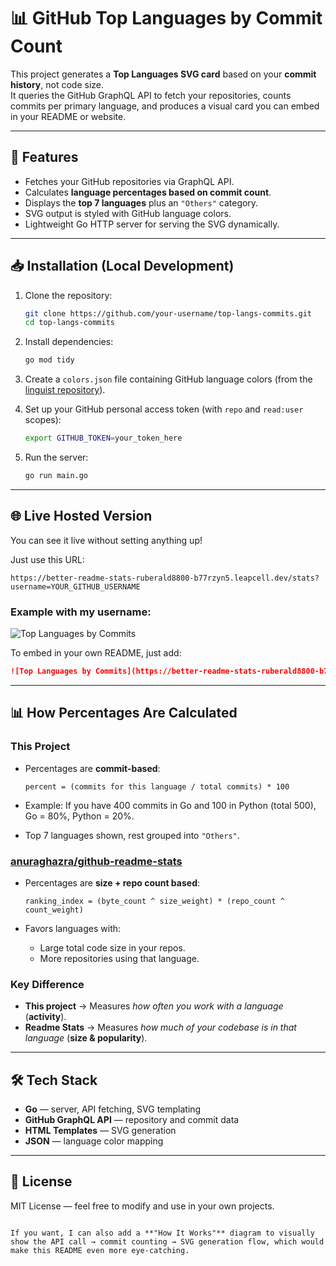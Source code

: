 # 📊 GitHub Top Languages by Commit Count

This project generates a **Top Languages SVG card** based on your **commit history**, not code size.  
It queries the GitHub GraphQL API to fetch your repositories, counts commits per primary language, and produces a visual card you can embed in your README or website.

---

## 🚀 Features

- Fetches your GitHub repositories via GraphQL API.
- Calculates **language percentages based on commit count**.
- Displays the **top 7 languages** plus an `"Others"` category.
- SVG output is styled with GitHub language colors.
- Lightweight Go HTTP server for serving the SVG dynamically.

---

## 📥 Installation (Local Development)

1. Clone the repository:
   ```bash
   git clone https://github.com/your-username/top-langs-commits.git
   cd top-langs-commits
    ```

2. Install dependencies:

   ```bash
   go mod tidy
   ```

3. Create a `colors.json` file containing GitHub language colors (from the [linguist repository](https://github.com/github/linguist)).

4. Set up your GitHub personal access token (with `repo` and `read:user` scopes):

   ```bash
   export GITHUB_TOKEN=your_token_here
   ```

5. Run the server:

   ```bash
   go run main.go
   ```

---

## 🌐 Live Hosted Version

You can see it live without setting anything up!

Just use this URL:

```
https://better-readme-stats-ruberald8800-b77rzyn5.leapcell.dev/stats?username=YOUR_GITHUB_USERNAME
```

### Example with my username:

![Top Languages by Commits](https://better-readme-stats-ruberald8800-b77rzyn5.leapcell.dev/stats?username=Ruberald)

To embed in your own README, just add:

```markdown
![Top Languages by Commits](https://better-readme-stats-ruberald8800-b77rzyn5.leapcell.dev/stats?username=YOUR_GITHUB_USERNAME)
```

---

## 📊 How Percentages Are Calculated

### **This Project**

* Percentages are **commit-based**:

  ```
  percent = (commits for this language / total commits) * 100
  ```
* Example: If you have 400 commits in Go and 100 in Python (total 500), Go = 80%, Python = 20%.
* Top 7 languages shown, rest grouped into `"Others"`.

### **[anuraghazra/github-readme-stats](https://github.com/anuraghazra/github-readme-stats)**

* Percentages are **size + repo count based**:

  ```
  ranking_index = (byte_count ^ size_weight) * (repo_count ^ count_weight)
  ```
* Favors languages with:

  * Large total code size in your repos.
  * More repositories using that language.

### **Key Difference**

* **This project** → Measures *how often you work with a language* (**activity**).
* **Readme Stats** → Measures *how much of your codebase is in that language* (**size & popularity**).

---

## 🛠 Tech Stack

* **Go** — server, API fetching, SVG templating
* **GitHub GraphQL API** — repository and commit data
* **HTML Templates** — SVG generation
* **JSON** — language color mapping

---

## 📄 License

MIT License — feel free to modify and use in your own projects.

```

If you want, I can also add a **"How It Works"** diagram to visually show the API call → commit counting → SVG generation flow, which would make this README even more eye-catching.
```
